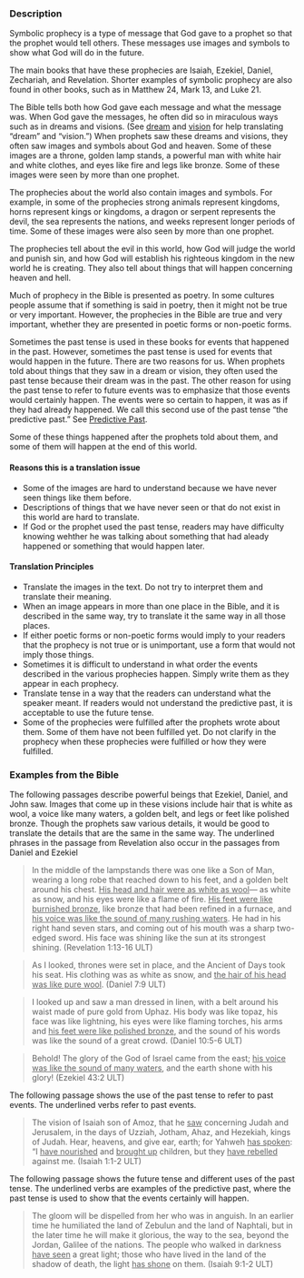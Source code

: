 
### Description

Symbolic prophecy is a type of message that God gave to a prophet so that the prophet would tell others. These messages use images and symbols to show what God will do in the future.

The main books that have these prophecies are Isaiah, Ezekiel, Daniel, Zechariah, and Revelation. Shorter examples of symbolic prophecy are also found in other books, such as in Matthew 24, Mark 13, and Luke 21.

The Bible tells both how God gave each message and what the message was. When God gave the messages, he often did so in miraculous ways such as in dreams and visions. (See [dream](rc://en/tw/dict/bible/other/dream) and [vision](rc://en/tw/dict/bible/other/vision) for help translating “dream” and “vision.”) When prophets saw these dreams and visions, they often saw images and symbols about God and heaven. Some of these images are a throne, golden lamp stands, a powerful man with white hair and white clothes, and eyes like fire and legs like bronze. Some of these images were seen by more than one prophet.

The prophecies about the world also contain images and symbols. For example, in some of the prophecies strong animals represent kingdoms, horns represent kings or kingdoms, a dragon or serpent represents the devil, the sea represents the nations, and weeks represent longer periods of time. Some of these images were also seen by more than one prophet.

The prophecies tell about the evil in this world, how God will judge the world and punish sin, and how God will establish his righteous kingdom in the new world he is creating. They also tell about things that will happen concerning heaven and hell.

Much of prophecy in the Bible is presented as poetry. In some cultures people assume that if something is said in poetry, then it might not be true or very important. However, the prophecies in the Bible are true and very important, whether they are presented in poetic forms or non-poetic forms.

Sometimes the past tense is used in these books for events that happened in the past. However, sometimes the past tense is used for events that would happen in the future. There are two reasons for us. When prophets told about things that they saw in a dream or vision, they often used the past tense because their dream was in the past. The other reason for using the past tense to refer to future events was to emphasize that those events would certainly happen. The events were so certain to happen, it was as if they had already happened. We call this second use of the past tense “the predictive past.” See [Predictive Past](../figs-pastforfuture/01.md).

Some of these things happened after the prophets told about them, and some of them will happen at the end of this world.

#### Reasons this is a translation issue

* Some of the images are hard to understand because we have never seen things like them before.
* Descriptions of things that we have never seen or that do not exist in this world are hard to translate.
* If God or the prophet used the past tense, readers may have difficulty knowing wehther he was talking about something that had aleady happened or something that would happen later.

#### Translation Principles

* Translate the images in the text. Do not try to interpret them and translate their meaning.
* When an image appears in more than one place in the Bible, and it is described in the same way, try to translate it the same way in all those places.
* If either poetic forms or non-poetic forms would imply to your readers that the prophecy is not true or is unimportant, use a form that would not imply those things.
* Sometimes it is difficult to understand in what order the events described in the various prophecies happen. Simply write them as they appear in each prophecy.
* Translate tense in a way that the readers can understand what the speaker meant. If readers would not understand the predictive past, it is acceptable to use the future tense.
* Some of the prophecies were fulfilled after the prophets wrote about them. Some of them have not been fulfilled yet. Do not clarify in the prophecy when these prophecies were fulfilled or how they were fulfilled.


### Examples from the Bible

The following passages describe powerful beings that Ezekiel, Daniel, and John saw. Images that come up in these visions include hair that is white as wool, a voice like many waters, a golden belt, and legs or feet like polished bronze. Though the prophets saw various details, it would be good to translate the details that are the same in the same way. The underlined phrases in the passage from Revelation also occur in the passages from Daniel and Ezekiel

<blockquote> In the middle of the lampstands there was one like a Son of Man, wearing a long robe that reached down to his feet, and a golden belt around his chest.  <u>His head and hair were as white as wool</u>— as white as snow, and his eyes were like a flame of fire. <u>His feet were like burnished bronze</u>, like bronze that had been refined in a furnace, and <u>his voice was like the sound of many rushing waters</u>. He had in his right hand seven stars, and coming out of his mouth was a sharp two-edged sword. His face was shining like the sun at its strongest shining. (Revelation 1:13-16 ULT) </blockquote> 


> As I looked,
> thrones were set in place,
> and the Ancient of Days took his seat.
> His clothing was as white as snow,
> and <u>the hair of his head was like pure wool</u>. (Daniel 7:9 ULT)


<blockquote> I looked up and saw a man dressed in linen, with a belt around his waist made of pure gold from Uphaz. His body was like topaz, his face was like lightning, his eyes were like flaming torches, his arms and <u>his feet were like polished bronze</u>, and the sound of his words was like the sound of a great crowd. (Daniel 10:5-6 ULT)</blockquote> 


> Behold! The glory of the God of Israel came from the east; <u>his voice was like the sound of many waters</u>, and the earth shone with his glory! (Ezekiel 43:2 ULT)


The following passage shows the use of the past tense to refer to past events. The underlined verbs refer to past events.

> The vision of Isaiah son of Amoz, that he <u>saw</u> concerning Judah and Jerusalem, in the days of Uzziah, Jotham, Ahaz, and Hezekiah, kings of Judah.
> Hear, heavens, and give ear, earth; for Yahweh <u>has spoken</u>:
> “I <u>have nourished</u> and <u>brought up</u> children, but they <u>have rebelled</u> against me. (Isaiah 1:1-2 ULT)

The following passage shows the future tense and different uses of the past tense. The underlined verbs are examples of the predictive past, where the past tense is used to show that the events certainly will happen.

> The gloom will be dispelled from her who was in anguish.
> In an earlier time he humiliated
> the land of Zebulun and the land of Naphtali,
> but in the later time he will make it glorious, the way to the sea, beyond the Jordan, Galilee of the nations.
> The people who walked in darkness <u>have seen</u> a great light;
> those who have lived in the land of the shadow of death, the light <u>has shone</u> on them. (Isaiah 9:1-2 ULT)